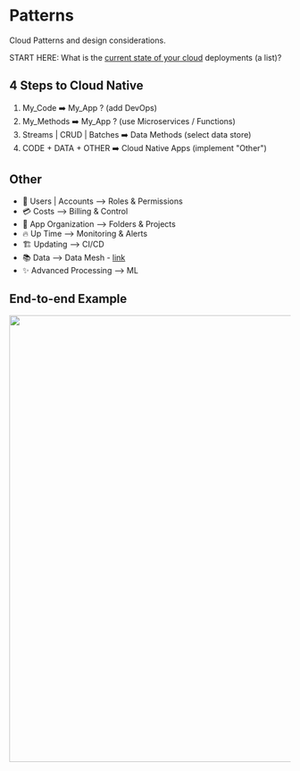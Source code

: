 # Patterns

Cloud Patterns and design considerations. 

START HERE: What is the [current state of your cloud](https://lynnlangit.medium.com/10-legacy-cloud-considerations-44b2a5073706?sk=75a729b527de05fa13103a913c9a45db) deployments (a list)?

## 4 Steps to Cloud Native
1. My_Code ➡️ My_App ? (add DevOps)
2. My_Methods ➡️ My_App ? (use Microservices / Functions)
3. Streams | CRUD | Batches ➡️ Data Methods (select data store)
4. CODE + DATA + OTHER ➡️ Cloud Native Apps (implement "Other")

## Other

- 🔐 Users | Accounts --> Roles & Permissions
- 💳 Costs --> Billing & Control
- 📁 App Organization --> Folders & Projects
- 🔥 Up Time --> Monitoring & Alerts
- 🏗️ Updating --> CI/CD
- :books: Data --> Data Mesh - [link](https://www.datamesh-architecture.com/)
- ✨ Advanced Processing --> ML


## End-to-end Example

<img src="https://github.com/lynnlangit/learning-cloud/blob/master/patterns/images/modern-cloud-arch.png" width=800>
